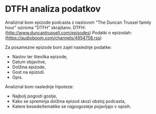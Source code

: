 # DTFH analiza podatkov

Analiziral bom epizode podcasta z naslovom "The Duncan Trussel family hour" oziroma "DTFH" skrajšano.
DTFH: (http://www.duncantrussell.com/episodes)
Podatki o epizodah: (https://audioboom.com/channels/4954758.rss)

Za posamezne epizode bom zajel naslednje podatke:
* Naslov ter številka epizode,
* Datum objavitve,
* Dolžina epizode,
* Gost na epizodi.
* Opis.

Analiziral bom naslednje hipoteze:
* Najbolj pogosti gostje,
* Kako se spreminja dolžina epizod skozi obstoj podcasta,
* Katere besede/tematike se najpogosteje pojavljajo v opisih.